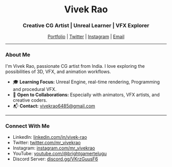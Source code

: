 <h1 align="center">Vivek Rao</h1>
<h3 align="center">Creative CG Artist | Unreal Learner | VFX Explorer</h3>

<p align="center">
  <a href="https://bento.me/vivek-rao" target="_blank">Portfolio</a> |
  <a href="https://twitter.com/mr_vivekrao" target="_blank">Twitter</a> |
  <a href="https://www.instagram.com/mr_vivekrao" target="_blank">Instagram</a> |
  <a href="mailto:vivekrao6485@gmail.com">Email</a>
</p>

---

### About Me

I'm Vivek Rao, passionate CG artist from India. I love exploring the possibilities of 3D, VFX, and animation workflows.

- 🎓 **Learning Focus:** Unreal Engine, real-time rendering, Programming and procedural VFX.
- 🤝 **Open to Collaborations:** Especially with animators, VFX artists, and creative coders.
- 📬 **Contact:** vivekrao6485@gmail.com

---

### Connect With Me

- LinkedIn: [linkedin.com/in/vivek-rao](https://linkedin.com/in/vivek-rao)
- Twitter: [twitter.com/mr_vivekrao](https://twitter.com/mr_vivekrao)
- Instagram: [instagram.com/mr_vivekrao](https://instagram.com/mr_vivekrao)
- YouTube: [youtube.com/@brightgamertelugu](https://www.youtube.com/@brightgamertelugu)
- Discord Server: [discord.gg/VKrzGuusF6](https://discord.gg/VKrzGuusF6)

